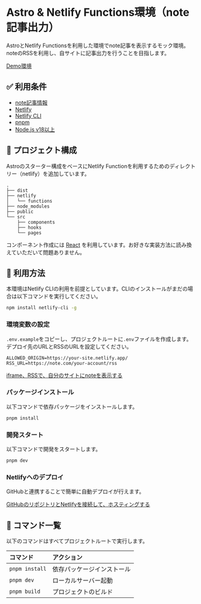 # Astro & Netlify Functions環境（note記事出力）
AstroとNetlify Functionsを利用した環境でnote記事を表示するモック環境。  
noteのRSSを利用し、自サイトに記事出力を行うことを目指します。

[Demo環境](https://note-rss-sample.netlify.app/)

## ✅ 利用条件
- [note記事情報](https://note.com/)
- [Netlify](https://www.netlify.com/)
- [Netlify CLI](https://docs.netlify.com/cli/get-started/)
- [pnpm](https://pnpm.io/ja/)
- [Node.js v18以上](https://nodejs.org/ja)

## 🚀 プロジェクト構成

Astroのスターター構成をベースにNetlify Functionを利用するためのディレクトリー（netlify）を追加しています。

```text
.
├── dist
├── netlify
│   └── functions
├── node_modules
├── public
└── src
    ├── components
    ├── hooks
    └── pages
```

コンポーネント作成には [React](https://ja.react.dev/) を利用しています。お好きな実装方法に読み換えていただいて問題ありません。

## 👀 利用方法
本環境はNetlify CLIの利用を前提としています。CLIのインストールがまだの場合は以下コマンドを実行してください。

```bash
npm install netlify-cli -g
```

### 環境変数の設定
`.env.example`をコピーし、プロジェクトルートに`.env`ファイルを作成します。  
デプロイ先のURLとRSSのURLを設定してください。

```
ALLOWED_ORIGIN=https://your-site.netlify.app/
RSS_URL=https://note.com/your-account/rss
```

[iframe、RSSで、自分のサイトにnoteを表示する](https://www.help-note.com/hc/ja/articles/4402395202841-iframe-RSS%E3%81%A7-%E8%87%AA%E5%88%86%E3%81%AE%E3%82%B5%E3%82%A4%E3%83%88%E3%81%ABnote%E3%82%92%E8%A1%A8%E7%A4%BA%E3%81%99%E3%82%8B)

### パッケージインストール
以下コマンドで依存パッケージをインストールします。
```bash
pnpm install
```

### 開発スタート
以下コマンドで開発をスタートします。
```bash
pnpm dev
```

### Netlifyへのデプロイ
GitHubと連携することで簡単に自動デプロイが行えます。

[GitHubのリポジトリとNetlifyを接続して、ホスティングする](https://www.newt.so/docs/tutorials/connect-to-netlify)

## 🧞 コマンド一覧

以下のコマンドはすべてプロジェクトルートで実行します。

| コマンド                   | アクション                                           |
| :------------------------ | :----------------------------------------------- |
| `pnpm install`             | 依存パッケージインストール                            |
| `pnpm dev`             | ローカルサーバー起動       |
| `pnpm build`           | プロジェクトのビルド         |

